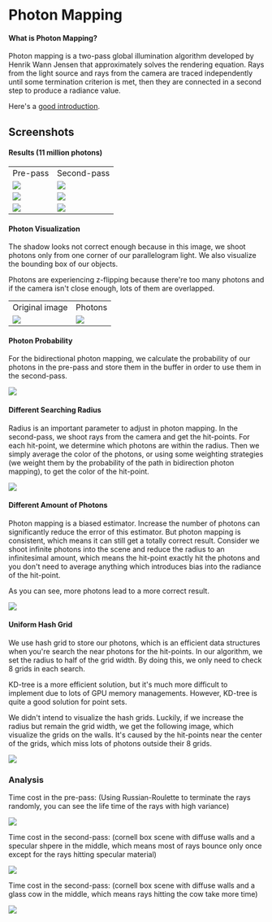 # Photon Mapping

#### What is Photon Mapping?

Photon mapping is a two-pass global illumination algorithm developed by Henrik Wann Jensen that approximately solves the rendering equation. Rays from the light source and rays from the camera are traced independently until some termination criterion is met, then they are connected in a second step to produce a radiance value.

Here's a [good introduction](https://web.cs.wpi.edu/~emmanuel/courses/cs563/write_ups/zackw/photon_mapping/PhotonMapping.html).

Screenshots
-----------

#### Results (11 million photons)

<table class="image">
<tr>
	<td>Pre-pass</td>
	<td>Second-pass</td>
</tr>
<tr>
	<td><img src="VCM/img/p00.jpg"/></td>
	<td><img src="VCM/img/p01.jpg"/></td>
</tr>
<tr>
	<td><img src="VCM/img/p02.jpg"/></td>
	<td><img src="VCM/img/p03.jpg"/></td>
</tr>
<tr>
	<td><img src="VCM/img/p04.jpg"/></td>
	<td><img src="VCM/img/p05.jpg"/></td>
</tr>
</table>

#### Photon Visualization

The shadow looks not correct enough because in this image, we shoot photons only from one corner of our parallelogram light. We also visualize the bounding box of our objects.

Photons are experiencing z-flipping because there're too many photons and if the camera isn't close enough, lots of them are overlapped.

<table class="image">
<tr>
	<td>Original image</td>
	<td>Photons</td>
</tr>
<tr>
	<td><img src="VCM/img/bbox0.jpg"/></td>
	<td><img src="VCM/img/2.gif"/></td>
</tr>
</table>

#### Photon Probability

For the bidirectional photon mapping, we calculate the probability of our photons in the pre-pass and store them in the buffer in order to use them in the second-pass.

![](VCM/img/probability0.gif)

#### Different Searching Radius

Radius is an important parameter to adjust in photon mapping. In the second-pass, we shoot rays from the camera and get the hit-points. For each hit-point, we determine which photons are within the radius. Then we simply average the color of the photons, or using some weighting strategies (we weight them by the probability of the path in bidirection photon mapping), to get the color of the hit-point.

![](VCM/img/radius0.jpg)

#### Different Amount of Photons

Photon mapping is a biased estimator. Increase the number of photons can significantly reduce the error of this estimator. But photon mapping is consistent, which means it can still get a totally correct result. Consider we shoot infinite photons into the scene and reduce the radius to an infinitesimal amount, which means the hit-point exactly hit the photons and you don't need to average anything which introduces bias into the radiance of the hit-point.

As you can see, more photons lead to a more correct result.

![](VCM/img/amounts.jpg)

#### Uniform Hash Grid

We use hash grid to store our photons, which is an efficient data structures when you're search the near photons for the hit-points. In our algorithm, we set the radius to half of the grid width. By doing this, we only need to check 8 grids in each search.

 KD-tree is a more efficient solution, but it's much more difficult to implement due to lots of GPU memory managements. However, KD-tree is quite a good solution for point sets.

We didn't intend to visualize the hash grids. Luckily, if we increase the radius but remain the grid width, we get the following image, which visualize the grids on the walls. It's caused by the hit-points near the center of the grids, which miss lots of photons outside their 8 grids.

![](VCM/img/pm_bug.PNG)

### Analysis

Time cost in the pre-pass: (Using Russian-Roulette to terminate the rays randomly, you can see the life time of the rays with high variance)

![](VCM/img/chart0.png)

Time cost in the second-pass: (cornell box scene with diffuse walls and a specular shpere in the middle, which means most of rays bounce only once except for the rays hitting specular material)

![](VCM/img/chart1.png)

Time cost in the second-pass: (cornell box scene with diffuse walls and a glass cow in the middle, which means rays hitting the cow take more time)

![](VCM/img/chart2.png)